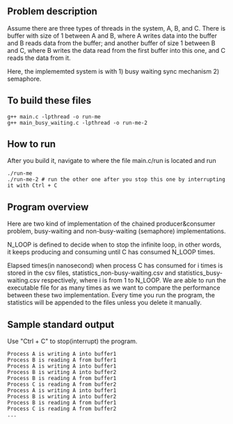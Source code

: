 ## Problem description
Assume there are three types of threads in the system, A, B, and C.
There is buffer with size of 1 between A and B, where A writes data into the buffer and B reads data from the buffer;
and another buffer of size 1 between B and C,
where B writes the data read from the first buffer into this one, and C reads the data from it.

Here, the implememted system is with 1) busy waiting sync mechanism 2) semaphore. 

## To build these files
```
g++ main.c -lpthread -o run-me
g++ main_busy_waiting.c -lpthread -o run-me-2
```

## How to run
After you build it, navigate to where the file main.c/run is located and run
```
./run-me
./run-me-2 # run the other one after you stop this one by interrupting it with Ctrl + C
```

## Program overview
Here are two kind of implementation of the chained producer&consumer problem, 
busy-waiting and non-busy-waiting (semaphore) implementations.    

N_LOOP is defined to decide when to stop the infinite loop, in other words, it keeps producing and consuming until C has
consumed N_LOOP times.    

Elapsed times(in nanosecond) when process C has consumed for i times is stored in the csv files, 
statistics_non-busy-waiting.csv and statistics_busy-waiting.csv respectively, where i is from 1 to N_LOOP. We are able
to run the executable file for as many times as we want to compare the performance between these two implementation. 
Every time you run the program, the statistics will be appended to the files unless you delete it manually. 

## Sample standard output
Use "Ctrl + C" to stop(interrupt) the program.
```
Process A is writing A into buffer1
Process B is reading A from buffer1
Process A is writing A into buffer1
Process B is writing A into buffer2
Process B is reading A from buffer1
Process C is reading A from buffer2
Process A is writing A into buffer1
Process B is writing A into buffer2
Process B is reading A from buffer1
Process C is reading A from buffer2
...
```

